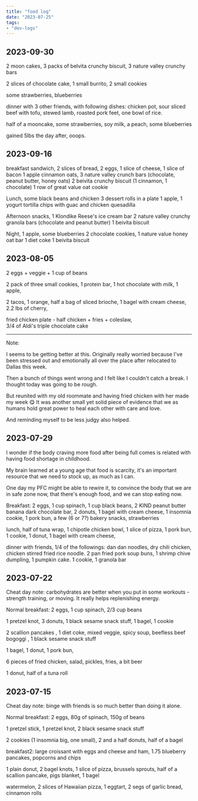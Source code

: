 ```yaml
---
title: "food log"
date: "2023-07-25"
tags:
- "dev-logs"
---
```


<script src="https://cdn.plot.ly/plotly-latest.min.js"></script>

<div id="weight-chart"></div>

<script>
    // Function to read the TSV file
    async function fetchTSV(url) {
        const response = await fetch(url);
        const text = await response.text();
        return text;
    }

    // Function to parse the TSV data
    function parseTSV(data) {
        const rows = data.split('\n').slice(1); // Skip the header row
        const dates = [];
        const weights = [];

        rows.forEach(row => {
            const columns = row.split('\t');
            if (columns.length === 2) {
                const date = columns[0];
                const weight = parseFloat(columns[1]);
                if (!isNaN(weight)) {
                    dates.push(date);
                    weights.push(weight);
                }
            }
        });

        return { dates, weights };
    }

    // Fetch and parse the TSV data
    fetchTSV('/attachments/weightRecord.tsv')
        .then(data => {
            const { dates, weights } = parseTSV(data);

            // Create the Plotly chart
            const trace = {
                x: dates,
                y: weights,
                type: 'scatter',
                mode: 'lines+markers',
                name: 'Weight'
            };

            const layout = {
                title: 'Weight Over Time',
                xaxis: { title: 'Date' },
                yaxis: { title: 'Weight (kg)' }
            };

            Plotly.newPlot('weight-chart', [trace], layout);
        })
        .catch(error => {
            console.error('Error fetching or parsing data:', error);
        });
</script>

## 2023-09-30

2 moon cakes, 3 packs of belvita crunchy biscuit, 3 nature valley crunchy bars

2 slices of chocolate cake, 1 small burrito, 2 small cookies

some strawberries, blueberries

dinner with 3 other friends, with following dishes: chicken pot, sour sliced beef with tofu, stewed lamb, roasted pork feet,
one bowl of rice.

half of a mooncake, some strawberries, soy milk, a peach, some blueberries

gained 5lbs the day after, ooops.


## 2023-09-16

breakfast sandwich, 2 slices of bread, 2 eggs, 1 slice of cheese, 1 slice of bacon
1 apple cinnamon oats, 3 nature valley crunch bars (chocolate, peanut butter, honey oats)
2 beivita crunchy biscuit (1 cinnamon, 1 chocolate)
1 row of great value oat cookie

Lunch, 
some black beans and chicken
3 dessert rolls in a plate
1 apple, 1 yogurt
tortilla chips with guac and chicken quesadilla

Afternoon snacks,
1 Klondike Reese's ice cream bar
2 nature valley crunchy granola bars (chocolate and peanut butter)
1 beivita biscuit

Night,
1 apple, some blueberries
2 chocolate cookies, 1 nature value honey oat bar
1 diet coke
1 beivita biscuit

## 2023-08-05

2 eggs + veggie  + 1 cup of beans

2 pack of three small cookies,
1 protein bar,
1 hot chocolate with milk,
1 apple,

2 tacos,
1 orange,
half a bag of sliced brioche,
1 bagel with cream cheese,
2.2 lbs of cherry,

fried chicken plate - half chicken + fries + coleslaw,  
3/4 of Aldi's triple chocolate cake

---

Note:

I seems to be getting better at this.
Originally really worried because I've been stressed out and emotionally all over the place after relocated to Dallas this week.

Then a bunch of  things went wrong and I felt like I couldn't catch a break.
I thought today was going to be rough.

But reunited with my old roommate and having fried chicken with her made my week 😋
It was another small yet solid piece of evidence that we as humans hold great power to heal each other with care and love.

And reminding myself to be less judgy also helped.

## 2023-07-29

I wonder if the body craving more food after being full comes is related with having food shortage in childhood.

My brain learned at a young age that food is scarcity, it's an important resource that we need to stock up, as much as I can.

One day my PFC might be able to rewire it, to convince the body that we are in safe zone now, that there's enough food, and we can stop eating now.

Breakfast: 2 eggs, 1 cup spinach, 1 cup black beans,
2 KIND peanut butter banana dark chocolate bar,
2 donuts, 1 bagel with cream cheese,
1 insomnia cookie, 1 pork bun,
a few (6 or 7?) bakery snacks,
strawberries

lunch,
half of tuna wrap,
1 chipotle chicken bowl,
1 slice of pizza, 1 pork bun, 1 cookie,
1 donut, 1 bagel with cream cheese,

dinner with friends,
1/4 of the followings:
dan dan noodles, dry chili chicken, chicken stirred fried rice noodle.
2 pan fried pork soup buns, 1 shrimp chive dumpling, 1 pumpkin cake.
1 cookie, 1 granola bar

## 2023-07-22

Cheat day note: carbohydrates are better when you put in some workouts - strength training, or moving.
It really helps replenishing energy.

Normal breakfast: 2 eggs, 1 cup spinach, 2/3 cup beans

1 pretzel knot, 
3 donuts, 
1 black sesame snack stuff, 
1 bagel, 
1 cookie

2 scallion pancakes  , 
1 diet coke, 
mixed veggie, 
spicy soup, 
beefless beef bogoggi , 
1 black sesame snack stuff

1 bagel, 
1 donut, 
1 pork bun, 

6 pieces of fried chicken, 
salad, pickles, 
fries, 
a bit beer

1 donut, 
half of a tuna roll

## 2023-07-15

Cheat day note: binge with friends is so much better than doing it alone.

Normal breakfast: 2 eggs, 80g of spinach, 150g of beans

1 pretzel stick, 
1 pretzel knot, 
2 black sesame snack stuff

2 cookies (1 insomnia big, one small), 
2 and a half donuts, 
half of a bagel

breakfast2: large croissant with eggs and cheese and ham, 
1.75 blueberry pancakes, 
popcorns and chips

1 plain donut, 
2 bagel knots, 
1 slice of pizza, 
brussels sprouts, 
half of a scallion pancake, 
pigs blanket, 
1 bagel

watermelon, 
2 slices of Hawaiian pizza, 
1 eggtart, 
2 segs of garlic bread, 
cinnamon rolls 
